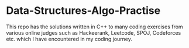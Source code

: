 # Data-Structures-Algo-Practise
This repo has the solutions written in C++ to many coding exercises from various online judges such as Hackeerank, Leetcode, SPOJ, Codeforces etc. which I have encountered in my coding journey.
